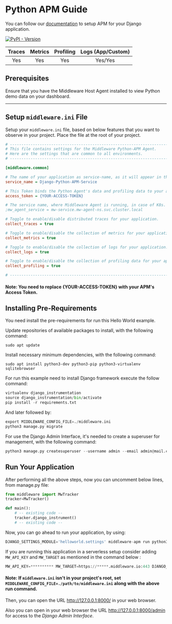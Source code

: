 # Python APM Guide
You can follow our [documentation](https://docs.middleware.io/docs/apm-configuration/python/python-apm-setup) to setup APM for your Django application.

[![PyPI - Version](https://img.shields.io/pypi/v/middleware-apm)](https://pypi.org/project/middleware-apm/)


|  Traces  |  Metrics  |  Profiling  |  Logs (App/Custom)  |
|:--------:|:---------:|:-----------:|:-------------------:|
|   Yes    |    Yes    |     Yes     |       Yes/Yes       |

## Prerequisites
Ensure that you have the Middleware Host Agent installed to view Python demo data on your dashboard.

---------------------
## Setup `middleware.ini` File
Setup your `middleware.ini` file, based on below features that you want to observe in your project. Place the file at the root of your project.
```ini
# ---------------------------------------------------------------------------
# This file contains settings for the Middleware Python-APM Agent.
# Here are the settings that are common to all environments.
# ---------------------------------------------------------------------------

[middleware.common]

# The name of your application as service-name, as it will appear in the UI to filter out your data.
service_name = Django-Python-APM-Service

# This Token binds the Python Agent's data and profiling data to your account.
access_token = {YOUR-ACCESS-TOKEN}

# The service name, where Middleware Agent is running, in case of K8s.
;mw_agent_service = mw-service.mw-agent-ns.svc.cluster.local

# Toggle to enable/disable distributed traces for your application.
collect_traces = true

# Toggle to enable/disable the collection of metrics for your application.
collect_metrics = true

# Toggle to enable/disable the collection of logs for your application.
collect_logs = true

# Toggle to enable/disable the collection of profiling data for your application.
collect_profiling = true

# ---------------------------------------------------------------------------
```
#### Note: You need to replace <strong>\{YOUR-ACCESS-TOKEN\}</strong> with your APM's Access Token.

## Installing Pre-Requirements

You need install the pre-requirements for run this Hello World example.

Update repositories of available packages to install, with
the following command:

```shell
sudo apt update
```

Install necessary minimum dependencies, with the following command:

```shell
sudo apt install python3-dev python3-pip python3-virtualenv sqlitebrowser
```

For run this example need to install Django
framework execute the follow command:

```python
virtualenv django_instrumentation
source django_instrumentation/bin/activate
pip install -r requirements.txt
```

And later followed by:

```python
export MIDDLEWARE_CONFIG_FILE=./middleware.ini
python3 manage.py migrate
```


For use the Django Admin Interface, it's needed to create a superuser 
for management, with the following command:

```python
python3 manage.py createsuperuser --username admin --email admin@mail.com
```
## Run Your Application
After performing all the above steps, now you can uncomment below lines, from manage.py file:
```python
from middleware import MwTracker
tracker=MwTracker()

def main():
    # -- existing code --
    tracker.django_instrument()
    # -- existing code --
```
Now, you can go ahead to run your application, by using:
```python
DJANGO_SETTINGS_MODULE='helloworld.settings' middleware-apm run python3 manage.py runserver
```

If you are running this application in a serverless setup consider adding `MW_API_KEY` and `MW_TARGET` as mentioned in the command below :
```python
MW_API_KEY=********** MW_TARGET=https://*****.middleware.io:443 DJANGO_SETTINGS_MODULE='helloworld.settings' middleware-apm run python3 manage.py runserver
```


#### Note: If `middleware.ini` isn't in your project's root, set `MIDDLEWARE_CONFIG_FILE=./path/to/middleware.ini` along with the above run command.
Then, you can open the URL http://127.0.0.1:8000/ in your web browser.

Also you can open in your web browser the URL http://127.0.0.1:8000/admin for access to 
the *Django Admin Interface*.

